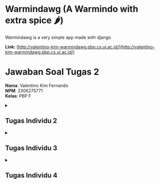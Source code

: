 # Warmindawg (A Warmindo with extra spice 🌶️)
Warmindawg is a very simple app made with django

**Link:** [http://valentino-kim-warmindawg.pbp.cs.ui.ac.id/](http://valentino-kim-warmindawg.pbp.cs.ui.ac.id/)

# Jawaban Soal Tugas 2

**Nama**: Valentino Kim Fernando <br />
**NPM**: 2306275771 <br />
**Kelas**: PBP F 

<details>
    <summary><h2>Tugas Individu 2</h2></summary>

## 1. Jelaskan bagaimana cara kamu mengimplementasikan checklist di atas secara step-by-step (bukan hanya sekadar mengikuti tutorial).
Berikut merupakan bagian pengimplementasian web:
- Buat directory terlebih dahulu, lalu install requirements pada `requirements.txt `Membuat sebuah proyek django baru dengan melakukan `django-admin startproject e_commerce_pbp .`
- Lalu dilanjut dengan membuat app main dengan `python manage.py startapp main`
- Melakukan routing dengan mengonfigurasi URL pada app main lalu tidak lupa, dilanjut dengan mengonfigurasi URL pada `urls.py`
- Model dibuat pada `models.py` dengan attribute wajib yaitu name, price dan description dengan tipe masing-masing CharField, IntegerField, TextField
- Setelah itu kita melakukan migrasi model supaya project mudah untuk dilacak dengan `python manage.py makemigrations` lalu dilanjut dengan `python manage.py migrate`. Dengan ini direktori migrasi sudah dibuat di database local
- Dilanjut dengan membuat template HTML yang berisi barang-barang yang akan ditunjukan pada app
- Tidak lupa kita membuat function pada `views.py` supaya bisa mengisi tampilan yang diinginkan
- Sebelum deploy, kita tambahkan URL deployment PWS pada `settings.py` di bagian `ALLOWED_HOSTS`
- Selanjutnya app dideploy ke PWS --> `(pbp.cs.ui.ac.id)` 
- App bisa dipakai :D!

## 2. Buatlah bagan yang berisi request client ke web aplikasi berbasis Django beserta responnya dan jelaskan pada bagan tersebut kaitan antara urls.py, views.py, models.py, dan berkas html.
Bagan request-response dari client ke aplikasi Django:

   <img src="public/PBP_Tugas 2.png">

## 3. Jelaskan fungsi git dalam pengembangan perangkat lunak!
Git berfungsi untuk version control dalam pengembangan perangkat lunak. Di antaranya:
- Git memungkinkan pelacakan dan manajemen perubahan kode sumber secara efisien.
- Git memfasilitasi kerja sama antar pengembang dengan menggunakan cabang (branches) untuk memisahkan perubahan.
- Dengan adanya branching, git mendukung eksperimen dan pengembangan fitur baru tanpa mengganggu kode utama.
- Git Mnyediakan backup penuh dari semua history kode, memudahkan dilakukannya pemulihan data.

## 4. Menurut Anda, dari semua framework yang ada, mengapa framework Django dijadikan permulaan pembelajaran pengembangan perangkat lunak?
Django menjadi framework awal yang dipelajari karena arsitekturnya yang terpadu, mudah digunakan (karena menggunakan python), mudah dibaca, serta memiliki struktur MVT (Model-View-Template) yang membantu memahami alur pengembangan web secara fundamental.

## 5. Mengapa model pada Django disebut sebagai ORM?
Model Django disebut ORM karena memetakan objek Python ke dalam tabel di database tanpa harus menulis query SQL secara langsung.
</details>

<details>
    <summary><h2>Tugas Individu 3</h2></summary>

## 1. Jelaskan mengapa kita memerlukan data delivery dalam pengimplementasian sebuah platform?
Data merupakan elemen penting yang memungkinkan aplikasi untuk berfungsi. 
Alasan kita memerlukan data delivery adalah:
- Responsivitas: Platform modern memerlukan pengiriman data real-time atau near real-time untuk memastikan responsivitas yang cepat terhadap input pengguna atau perubahan kondisi.
- Keamanan: Proses data delivery yang terstruktur dan terkontrol memungkinkan pengelolaan data yang aman
- Integrasi: Data delivery memungkinkan integrasi dengan berbagai sumber data, Data delivery memungkinkan pertukaran data yang konsisten dan efisien di antara sistem yang berbeda.

## 2. Menurutmu, mana yang lebih baik antara XML dan JSON? Mengapa JSON lebih populer dibandingkan XML?
Menurut saya sendiri JSON lebih baik, hal ini disebabkan karena beberapa hal:
- Lebih Ringkas dan Mudah Dibaca: JSON memiliki struktur yang lebih sederhana dan lebih ringkas daripada XML, yang membuatnya lebih mudah dibaca, intuitif dan mudah dipahami, bahkan oleh orang yang belum terbiasa melihat layout coding.
- Lebih Cepat Diproses: JSON lebih efisien untuk diparsing oleh browser atau server, sehingga mempercepat pengiriman dan pemrosesan data.

## 3. Jelaskan fungsi dari method `is_valid()` pada form Django dan mengapa kita membutuhkan method tersebut?
Method `is_valid()` pada form Django digunakan untuk memeriksa apakah data yang dikirimkan melalui form memenuhi semua aturan dan persyaratan validasi yang telah ditentukan. Fungsi ini penting karena:
- Data Validation: `is_valid()` memastikan bahwa semua field form diisi dengan benar, sesuai dengan tipe data yang diharapkan (misalnya, angka, teks, email, dll.), dan mematuhi aturan validasi lainnya (misalnya, panjang minimum/maksimum).

- Keamanan: Dengan memvalidasi data, kita dapat mencegah input berbahaya atau tidak valid yang dapat menyebabkan serangan, seperti SQL Injection atau Cross Site Scripting (XSS).

- Feedback ke Pengguna: Jika data tidak valid, Django dapat mengembalikan pesan kesalahan yang relevan, sehingga memberikan umpan balik yang berguna bagi pengguna untuk memperbaiki input mereka.

## 4. Mengapa kita membutuhkan `csrf_token` saat membuat form di Django? Apa yang dapat terjadi jika kita tidak menambahkan `csrf_token` pada form Django? Bagaimana hal tersebut dapat dimanfaatkan oleh penyerang?
`csrf_token` (Cross-Site Request Forgery token) diperlukan saat membuat form di Django untuk mencegah serangan CSRF. Serangan CSRF terjadi ketika seorang penyerang mengeksploitasi kredensial otentikasi pengguna tanpa sepengetahuan mereka dengan membuat mereka mengirim permintaan yang tidak sah ke situs web yang terotentikasi.

**Apa yang Dapat Terjadi Jika Tidak Ditambahkan?** Jika csrf_token tidak ditambahkan, penyerang dapat membuat HTTP request palsu atas nama pengguna yang telah terotentikasi, seperti mengirim formulir atau melakukan tindakan yang tidak diinginkan. Ini dapat mengakibatkan pencurian data atau pelanggaran hukum lainnya.

## 5. Jelaskan bagaimana cara kamu mengimplementasikan checklist di atas secara step-by-step (bukan hanya sekadar mengikuti tutorial).
Berikut merupakan cara saya mengimplementasikan tugas-tugas pada Tugas Individu 3:
- Pertama buatlah `forms.py` pada direktori main, dan diisi sesuai dengan model yang sudah kita buat sebelumnya
- Setelah itu, masuk ke `views.py` dan import forms, HTTPResponse, redirect dan juga serializers 
- Buatlah fungsi untuk menambahkan object baru dengan POST
- Sekarang buatlah page baru untuk forms dengan menambahkan file HTML baru pada directory templates, dalam project saya `add_menu.html`
- Jangan lupa untuk memasukkan `{% csrf_token %}` dan button untuk submit form
- Kembali lagi ke `views.py` buatlah 4 fungsi untuk melihat data JSON dan XML. Pada project saya `menu_list_json`, `menu_list_xml`, `menu_details_json` dan `menu_details_xml`
- Setelah itu, masuk ke `urls.py` dan tambahkan route baru untuk menampilkan page forms, serta page untuk melihat database yang ditampilkan dalam JSON maupun XML
- Project sudah bisa dijalankan! :D

## Postman Documentation
`menu_list_json`:
<img src="public/apimenujson.png">
`menu_list_xml`:
<img src="public/apimenuxml.png">
`menu_details_json`:
<img src="public/apimenujsonpk.png">
`menu_details_xml`:
<img src="public/apimenuxmlpk.png">
</details>

<details>
    <summary><h2>Tugas Individu 4</h2></summary>
</details>